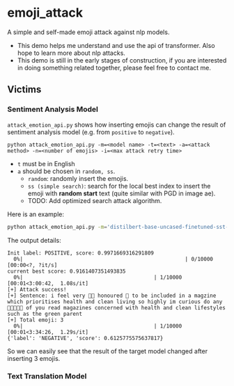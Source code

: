 # emoji_attack
A simple and self-made emoji attack against nlp models.

- This demo helps me understand and use the api of transformer. Also hope to learn more about nlp attacks.
- This demo is still in the early stages of construction, if you are interested in doing something related together, please feel free to contact me.

## Victims
### Sentiment Analysis Model
`attack_emotion_api.py` shows how inserting emojis can change the result of sentiment analysis model (e.g. from `positive` to `negative`).
```
python attack_emotion_api.py -m=<model name> -t=<text> -a=<attack method> -n=<number of emojis> -i=<max attack retry time>
```
-  `t` must be in English
- `a` should be chosen in `random, ss`.
  - `random`: randomly insert the emojis.
  - `ss (simple search)`: search for the local best index to insert the emoji with **random start** text (quite similar with PGD in image ae).
  - TODO: Add optimized search attack algorithm.  

Here is an example:
```bash
python attack_emotion_api.py -m='distilbert-base-uncased-finetuned-sst-2-english' -t='i feel very honoured to be included in a magzine which prioritises health and clean living so highly im curious do any of you read magazines concerned with health and clean lifestyles such as the green parent' -a='ss' -n=3 -i=10000
```
The output details:
```
Init label: POSITIVE, score: 0.9971669316291809
  0%|                                                    | 0/10000 [00:00<?, ?it/s]
current best score: 0.9161407351493835
  0%|                                          | 1/10000 [00:01<3:00:42,  1.08s/it]
[+] Attack success!
[+] Sentence: i feel very 👩‍🎤 honoured 📆 to be included in a magzine which prioritises health and clean living so highly im curious do any 🧑🏽‍🤝‍🧑🏻 of you read magazines concerned with health and clean lifestyles such as the green parent
[+] Total emoji: 3
  0%|                                          | 1/10000 [00:01<3:34:26,  1.29s/it]
{'label': 'NEGATIVE', 'score': 0.6125775575637817}
```
So we can easily see that the result of the target model changed after inserting 3 emojis.

### Text Translation Model
